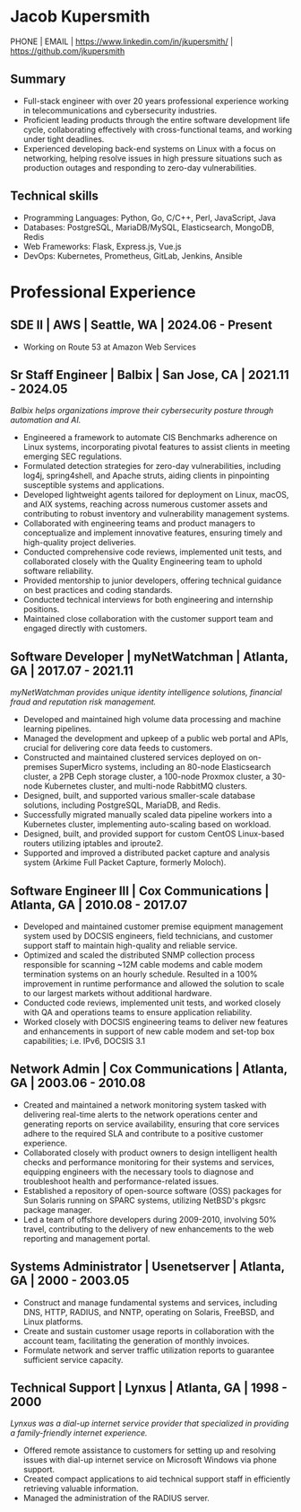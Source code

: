 Jacob Kupersmith
================

PHONE | EMAIL
| https://www.linkedin.com/in/jkupersmith/
| https://github.com/jkupersmith

## Summary

- Full-stack engineer with over 20 years professional experience working in telecommunications and cybersecurity industries.
- Proficient leading products through the entire software development life cycle, collaborating effectively with cross-functional teams, and working under tight deadlines.
- Experienced developing back-end systems on Linux with a focus on networking, helping resolve issues in high pressure situations such as production outages and responding to zero-day vulnerabilities.

## Technical skills

- Programming Languages: Python, Go, C/C++, Perl, JavaScript, Java
- Databases: PostgreSQL, MariaDB/MySQL, Elasticsearch, MongoDB, Redis
- Web Frameworks: Flask, Express.js, Vue.js
- DevOps: Kubernetes, Prometheus, GitLab, Jenkins, Ansible

Professional Experience
=======================

## SDE II | AWS | Seattle, WA | 2024.06 - Present

- Working on Route 53 at Amazon Web Services

## Sr Staff Engineer | Balbix | San Jose, CA | 2021.11 - 2024.05

*Balbix helps organizations improve their cybersecurity posture through automation and AI.*

- Engineered a framework to automate CIS Benchmarks adherence on Linux systems, incorporating pivotal features to assist clients in meeting emerging SEC regulations.
- Formulated detection strategies for zero-day vulnerabilities, including log4j, spring4shell, and Apache struts, aiding clients in pinpointing susceptible systems and applications.
- Developed lightweight agents tailored for deployment on Linux, macOS, and AIX systems, reaching across numerous customer assets and contributing to robust inventory and vulnerability management systems.
- Collaborated with engineering teams and product managers to conceptualize and implement innovative features, ensuring timely and high-quality project deliveries.
- Conducted comprehensive code reviews, implemented unit tests, and collaborated closely with the Quality Engineering team to uphold software reliability.
- Provided mentorship to junior developers, offering technical guidance on best practices and coding standards.
- Conducted technical interviews for both engineering and internship positions.
- Maintained close collaboration with the customer support team and engaged directly with customers.

## Software Developer | myNetWatchman | Atlanta, GA | 2017.07 - 2021.11

*myNetWatchman provides unique identity intelligence solutions, financial fraud and reputation risk management.*

- Developed and maintained high volume data processing and machine learning pipelines.
- Managed the development and upkeep of a public web portal and APIs, crucial for delivering core data feeds to customers.
- Constructed and maintained clustered services deployed on on-premises SuperMicro systems, including an 80-node Elasticsearch cluster, a 2PB Ceph storage cluster, a 100-node Proxmox cluster, a 30-node Kubernetes cluster, and multi-node RabbitMQ clusters.
- Designed, built, and supported various smaller-scale database solutions, including PostgreSQL, MariaDB, and Redis.
- Successfully migrated manually scaled data pipeline workers into a Kubernetes cluster, implementing auto-scaling based on workload.
- Designed, built, and provided support for custom CentOS Linux-based routers utilizing iptables and iproute2.
- Supported and improved a distributed packet capture and analysis system (Arkime Full Packet Capture, formerly Moloch).

## Software Engineer III | Cox Communications | Atlanta, GA | 2010.08 - 2017.07

- Developed and maintained customer premise equipment management system used by DOCSIS engineers, field technicians, and customer support staff to maintain high-quality and reliable service.
- Optimized and scaled the distributed SNMP collection process responsible for scanning ~12M cable modems and cable modem termination systems on an hourly schedule.  Resulted in a 100% improvement in runtime performance and allowed the solution to scale to our largest markets without additional hardware.
- Conducted code reviews, implemented unit tests, and worked closely with QA and operations teams to ensure application reliability.
- Worked closely with DOCSIS engineering teams to deliver new features and enhancements in support of new cable modem and set-top box capabilities; i.e. IPv6, DOCSIS 3.1

## Network Admin | Cox Communications | Atlanta, GA | 2003.06 - 2010.08

- Created and maintained a network monitoring system tasked with delivering real-time alerts to the network operations center and generating reports on service availability, ensuring that core services adhere to the required SLA and contribute to a positive customer experience.
- Collaborated closely with product owners to design intelligent health checks and performance monitoring for their systems and services, equipping engineers with the necessary tools to diagnose and troubleshoot health and performance-related issues.
- Established a repository of open-source software (OSS) packages for Sun Solaris running on SPARC systems, utilizing NetBSD&#39;s pkgsrc package manager.
- Led a team of offshore developers during 2009-2010, involving 50% travel, contributing to the delivery of new enhancements to the web reporting and management portal.

## Systems Administrator | Usenetserver | Atlanta, GA | 2000 - 2003.05

- Construct and manage fundamental systems and services, including DNS, HTTP, RADIUS, and NNTP, operating on Solaris, FreeBSD, and Linux platforms.
- Create and sustain customer usage reports in collaboration with the account team, facilitating the generation of monthly invoices.
- Formulate network and server traffic utilization reports to guarantee sufficient service capacity.

## Technical Support | Lynxus | Atlanta, GA | 1998 - 2000

*Lynxus was a dial-up internet service provider that specialized in providing a family-friendly internet experience.*

- Offered remote assistance to customers for setting up and resolving issues with dial-up internet service on Microsoft Windows via phone support.
- Created compact applications to aid technical support staff in efficiently retrieving valuable information.
- Managed the administration of the RADIUS server.
